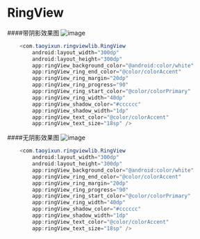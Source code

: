 # RingView

####带阴影效果图
![image](https://github.com/taoyixun/RingView/blob/master/img-folder/20160829135501.png?raw=true)
```java
    <com.taoyixun.ringviewlib.RingView
        android:layout_width="300dp"
        android:layout_height="300dp"
        app:ringView_background_color="@android:color/white"
        app:ringView_ring_end_color="@color/colorAccent"
        app:ringView_ring_margin="20dp"
        app:ringView_ring_progress="90"
        app:ringView_ring_start_color="@color/colorPrimary"
        app:ringView_ring_width="40dp"
        app:ringView_shadow_color="#cccccc"
        app:ringView_shadow_width="1dp"
        app:ringView_text_color="@color/colorAccent"
        app:ringView_text_size="18sp" />
  ```
  
####无阴影效果图
![image](https://github.com/taoyixun/RingView/blob/master/img-folder/20160829135501.png?raw=true)
```java
    <com.taoyixun.ringviewlib.RingView
        android:layout_width="300dp"
        android:layout_height="300dp"
        app:ringView_background_color="@android:color/white"
        app:ringView_ring_end_color="@color/colorAccent"
        app:ringView_ring_margin="20dp"
        app:ringView_ring_progress="90"
        app:ringView_ring_start_color="@color/colorPrimary"
        app:ringView_ring_width="40dp"
        app:ringView_shadow_color="#cccccc"
        app:ringView_shadow_width="1dp"
        app:ringView_text_color="@color/colorAccent"
        app:ringView_text_size="18sp" />
  ```

